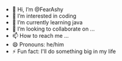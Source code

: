 - 👋 Hi, I’m @FearAshy
- 👀 I’m interested in coding
- 🌱 I’m currently learning java
- 💞️ I’m looking to collaborate on ...
- 📫 How to reach me ...
- 😄 Pronouns: he/him
- ⚡ Fun fact: I'll do something big in my life

<!---
FearAshy/FearAshy is a ✨ special ✨ repository because its `README.md` (this file) appears on your GitHub profile.
You can click the Preview link to take a look at your changes.
--->
